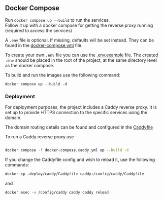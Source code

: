 
## Docker Compose

Run `docker compose up --build` to run the services.\
Follow it up with a docker compose for getting the reverse proxy running (required to access the services)

A `.env` file is optional. If missing, defaults will be set instead. They can be found in the [docker-compose.yml](../docker-compose.yml) file.

To create your own `.env` file you can use the [.env.example](../.env.example) file. The created `.env` should be placed in the root of the project, at the same directory level as the docker compose.

To build and run the images use the following command:

```
docker compose up --build -d
```

### Deployment

For deployment purposes, the project includes a Caddy reverse proxy. It is set up to provide HTTPS connection to the specific services using the domain.

The domain routing details can be found and configured in the [Caddyfile](./caddy/Caddyfile)

To run a Caddy reverse proxy use

```sh

docker compose -f docker-compose.caddy.yml up --build -d
```

If you change the Caddyfile config and wish to reload it, use the following commands:

```sh
docker cp .deploy/caddy/Caddyfile caddy:/config/caddy/Caddyfile
```

and

```sh
docker exec -w /config/caddy caddy caddy reload
```
